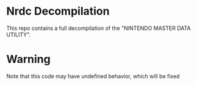 # Nrdc Decompilation
This repo contains a full decompilation of the "NINTENDO MASTER DATA UTILITY".

# Warning
Note that this code may have undefined behavior, which will be fixed
